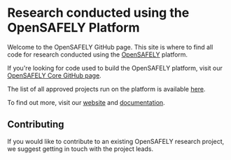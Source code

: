 # Research conducted using the OpenSAFELY Platform

Welcome to the OpenSAFELY GitHub page. This site is where to find all code for research conducted using the [OpenSAFELY](https://www.opensafely.org/) platform.

If you're looking for code used to build the OpenSAFELY platform, visit our[ OpenSAFELY Core GitHub page](https://github.com/OpenSAFELY-core).

The list of all approved projects run on the platform is available [here](https://opensafely.org/approved-projects).

To find out more, visit our [website](https://www.opensafely.org/) and [documentation](https://docs.opensafely.org/).

## Contributing

If you would like to contribute to an existing OpenSAFELY research project, we suggest getting in touch with the project leads.
